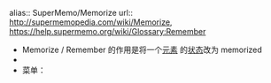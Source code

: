 alias:: SuperMemo/Memorize
url:: http://supermemopedia.com/wiki/Memorize, https://help.supermemo.org/wiki/Glossary:Remember

- Memorize / Remember 的作用是将一个[元素]([[SuperMemo/Element]]) 的[状态]([[SuperMemo/Status]])改为 memorized
-
- 菜单：
